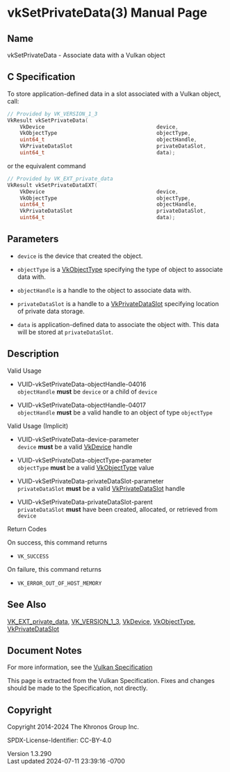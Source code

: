 # vkSetPrivateData(3) Manual Page

## Name

vkSetPrivateData - Associate data with a Vulkan object



## <a href="#_c_specification" class="anchor"></a>C Specification

To store application-defined data in a slot associated with a Vulkan
object, call:

``` c
// Provided by VK_VERSION_1_3
VkResult vkSetPrivateData(
    VkDevice                                    device,
    VkObjectType                                objectType,
    uint64_t                                    objectHandle,
    VkPrivateDataSlot                           privateDataSlot,
    uint64_t                                    data);
```

or the equivalent command

``` c
// Provided by VK_EXT_private_data
VkResult vkSetPrivateDataEXT(
    VkDevice                                    device,
    VkObjectType                                objectType,
    uint64_t                                    objectHandle,
    VkPrivateDataSlot                           privateDataSlot,
    uint64_t                                    data);
```

## <a href="#_parameters" class="anchor"></a>Parameters

- `device` is the device that created the object.

- `objectType` is a [VkObjectType](https://registry.khronos.org/vulkan/specs/1.3-extensions/man/html/VkObjectType.html) specifying the
  type of object to associate data with.

- `objectHandle` is a handle to the object to associate data with.

- `privateDataSlot` is a handle to a
  [VkPrivateDataSlot](https://registry.khronos.org/vulkan/specs/1.3-extensions/man/html/VkPrivateDataSlot.html) specifying location of
  private data storage.

- `data` is application-defined data to associate the object with. This
  data will be stored at `privateDataSlot`.

## <a href="#_description" class="anchor"></a>Description

Valid Usage

- <a href="#VUID-vkSetPrivateData-objectHandle-04016"
  id="VUID-vkSetPrivateData-objectHandle-04016"></a>
  VUID-vkSetPrivateData-objectHandle-04016  
  `objectHandle` **must** be `device` or a child of `device`

- <a href="#VUID-vkSetPrivateData-objectHandle-04017"
  id="VUID-vkSetPrivateData-objectHandle-04017"></a>
  VUID-vkSetPrivateData-objectHandle-04017  
  `objectHandle` **must** be a valid handle to an object of type
  `objectType`

Valid Usage (Implicit)

- <a href="#VUID-vkSetPrivateData-device-parameter"
  id="VUID-vkSetPrivateData-device-parameter"></a>
  VUID-vkSetPrivateData-device-parameter  
  `device` **must** be a valid [VkDevice](https://registry.khronos.org/vulkan/specs/1.3-extensions/man/html/VkDevice.html) handle

- <a href="#VUID-vkSetPrivateData-objectType-parameter"
  id="VUID-vkSetPrivateData-objectType-parameter"></a>
  VUID-vkSetPrivateData-objectType-parameter  
  `objectType` **must** be a valid [VkObjectType](https://registry.khronos.org/vulkan/specs/1.3-extensions/man/html/VkObjectType.html)
  value

- <a href="#VUID-vkSetPrivateData-privateDataSlot-parameter"
  id="VUID-vkSetPrivateData-privateDataSlot-parameter"></a>
  VUID-vkSetPrivateData-privateDataSlot-parameter  
  `privateDataSlot` **must** be a valid
  [VkPrivateDataSlot](https://registry.khronos.org/vulkan/specs/1.3-extensions/man/html/VkPrivateDataSlot.html) handle

- <a href="#VUID-vkSetPrivateData-privateDataSlot-parent"
  id="VUID-vkSetPrivateData-privateDataSlot-parent"></a>
  VUID-vkSetPrivateData-privateDataSlot-parent  
  `privateDataSlot` **must** have been created, allocated, or retrieved
  from `device`

Return Codes

On success, this command returns  
- `VK_SUCCESS`

On failure, this command returns  
- `VK_ERROR_OUT_OF_HOST_MEMORY`

## <a href="#_see_also" class="anchor"></a>See Also

[VK_EXT_private_data](https://registry.khronos.org/vulkan/specs/1.3-extensions/man/html/VK_EXT_private_data.html),
[VK_VERSION_1_3](https://registry.khronos.org/vulkan/specs/1.3-extensions/man/html/VK_VERSION_1_3.html), [VkDevice](https://registry.khronos.org/vulkan/specs/1.3-extensions/man/html/VkDevice.html),
[VkObjectType](https://registry.khronos.org/vulkan/specs/1.3-extensions/man/html/VkObjectType.html),
[VkPrivateDataSlot](https://registry.khronos.org/vulkan/specs/1.3-extensions/man/html/VkPrivateDataSlot.html)

## <a href="#_document_notes" class="anchor"></a>Document Notes

For more information, see the <a
href="https://registry.khronos.org/vulkan/specs/1.3-extensions/html/vkspec.html#vkSetPrivateData"
target="_blank" rel="noopener">Vulkan Specification</a>

This page is extracted from the Vulkan Specification. Fixes and changes
should be made to the Specification, not directly.

## <a href="#_copyright" class="anchor"></a>Copyright

Copyright 2014-2024 The Khronos Group Inc.

SPDX-License-Identifier: CC-BY-4.0

Version 1.3.290  
Last updated 2024-07-11 23:39:16 -0700
